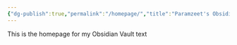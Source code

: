 ```yaml
---
{"dg-publish":true,"permalink":"/homepage/","title":"Paramzeet's Obsidian Vault","tags":["gardenEntry"],"noteIcon":""}
---
```


This is the homepage for my Obsidian Vault
text